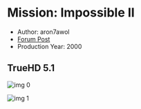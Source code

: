 # Mission: Impossible II

* Author: aron7awol
* [Forum Post](https://www.avsforum.com/threads/bass-eq-for-filtered-movies.2995212/post-57322704)
* Production Year: 2000

## TrueHD 5.1

![img 0](https://i.imgur.com/9dpuoOO.jpg)

![img 1](https://i.imgur.com/uNgFyG8.jpg)

